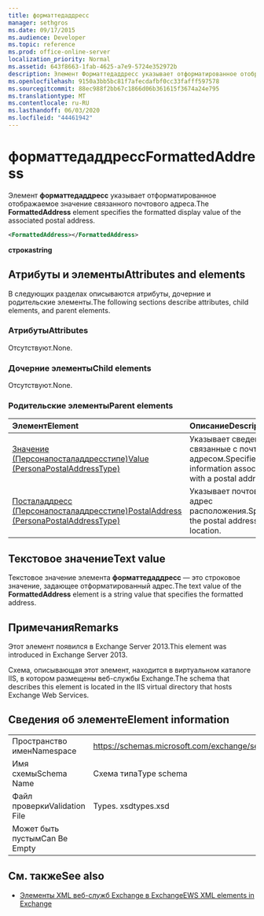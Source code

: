 ```yaml
---
title: форматтедаддресс
manager: sethgros
ms.date: 09/17/2015
ms.audience: Developer
ms.topic: reference
ms.prod: office-online-server
localization_priority: Normal
ms.assetid: 643f8663-1fab-4625-a7e9-5724e352972b
description: Элемент Форматтедаддресс указывает отформатированное отображаемое значение связанного почтового адреса.
ms.openlocfilehash: 9150a3bb5bc81f7afecdafbf0cc33fafff597578
ms.sourcegitcommit: 88ec988f2bb67c1866d06b361615f3674a24e795
ms.translationtype: MT
ms.contentlocale: ru-RU
ms.lasthandoff: 06/03/2020
ms.locfileid: "44461942"
---
```

# <a name="formattedaddress"></a><span data-ttu-id="dee25-103">форматтедаддресс</span><span class="sxs-lookup"><span data-stu-id="dee25-103">FormattedAddress</span></span>

<span data-ttu-id="dee25-104">Элемент **форматтедаддресс** указывает отформатированное отображаемое значение связанного почтового адреса.</span><span class="sxs-lookup"><span data-stu-id="dee25-104">The **FormattedAddress** element specifies the formatted display value of the associated postal address.</span></span> 
  
```XML
<FormattedAddress></FormattedAddress>
```

 <span data-ttu-id="dee25-105">**строка**</span><span class="sxs-lookup"><span data-stu-id="dee25-105">**string**</span></span>
## <a name="attributes-and-elements"></a><span data-ttu-id="dee25-106">Атрибуты и элементы</span><span class="sxs-lookup"><span data-stu-id="dee25-106">Attributes and elements</span></span>

<span data-ttu-id="dee25-107">В следующих разделах описываются атрибуты, дочерние и родительские элементы.</span><span class="sxs-lookup"><span data-stu-id="dee25-107">The following sections describe attributes, child elements, and parent elements.</span></span>
  
### <a name="attributes"></a><span data-ttu-id="dee25-108">Атрибуты</span><span class="sxs-lookup"><span data-stu-id="dee25-108">Attributes</span></span>

<span data-ttu-id="dee25-109">Отсутствуют.</span><span class="sxs-lookup"><span data-stu-id="dee25-109">None.</span></span>
  
### <a name="child-elements"></a><span data-ttu-id="dee25-110">Дочерние элементы</span><span class="sxs-lookup"><span data-stu-id="dee25-110">Child elements</span></span>

<span data-ttu-id="dee25-111">Отсутствуют.</span><span class="sxs-lookup"><span data-stu-id="dee25-111">None.</span></span>
  
### <a name="parent-elements"></a><span data-ttu-id="dee25-112">Родительские элементы</span><span class="sxs-lookup"><span data-stu-id="dee25-112">Parent elements</span></span>

|<span data-ttu-id="dee25-113">**Элемент**</span><span class="sxs-lookup"><span data-stu-id="dee25-113">**Element**</span></span>|<span data-ttu-id="dee25-114">**Описание**</span><span class="sxs-lookup"><span data-stu-id="dee25-114">**Description**</span></span>|
|:-----|:-----|
|[<span data-ttu-id="dee25-115">Значение (Персонапосталаддресстипе)</span><span class="sxs-lookup"><span data-stu-id="dee25-115">Value (PersonaPostalAddressType)</span></span>](value-personapostaladdresstype.md) <br/> |<span data-ttu-id="dee25-116">Указывает сведения, связанные с почтовым адресом.</span><span class="sxs-lookup"><span data-stu-id="dee25-116">Specifies information associated with a postal address.</span></span>  <br/> |
|[<span data-ttu-id="dee25-117">Посталаддресс (Персонапосталаддресстипе)</span><span class="sxs-lookup"><span data-stu-id="dee25-117">PostalAddress (PersonaPostalAddressType)</span></span>](postaladdress-personapostaladdresstype.md) <br/> |<span data-ttu-id="dee25-118">Указывает почтовый адрес расположения.</span><span class="sxs-lookup"><span data-stu-id="dee25-118">Specifies the postal address of the location.</span></span>  <br/> |
   
## <a name="text-value"></a><span data-ttu-id="dee25-119">Текстовое значение</span><span class="sxs-lookup"><span data-stu-id="dee25-119">Text value</span></span>

<span data-ttu-id="dee25-120">Текстовое значение элемента **форматтедаддресс** — это строковое значение, задающее отформатированный адрес.</span><span class="sxs-lookup"><span data-stu-id="dee25-120">The text value of the **FormattedAddress** element is a string value that specifies the formatted address.</span></span> 
  
## <a name="remarks"></a><span data-ttu-id="dee25-121">Примечания</span><span class="sxs-lookup"><span data-stu-id="dee25-121">Remarks</span></span>

<span data-ttu-id="dee25-122">Этот элемент появился в Exchange Server 2013.</span><span class="sxs-lookup"><span data-stu-id="dee25-122">This element was introduced in Exchange Server 2013.</span></span>
  
<span data-ttu-id="dee25-123">Схема, описывающая этот элемент, находится в виртуальном каталоге IIS, в котором размещены веб-службы Exchange.</span><span class="sxs-lookup"><span data-stu-id="dee25-123">The schema that describes this element is located in the IIS virtual directory that hosts Exchange Web Services.</span></span>
  
## <a name="element-information"></a><span data-ttu-id="dee25-124">Сведения об элементе</span><span class="sxs-lookup"><span data-stu-id="dee25-124">Element information</span></span>

|||
|:-----|:-----|
|<span data-ttu-id="dee25-125">Пространство имен</span><span class="sxs-lookup"><span data-stu-id="dee25-125">Namespace</span></span>  <br/> |https://schemas.microsoft.com/exchange/services/2006/types  <br/> |
|<span data-ttu-id="dee25-126">Имя схемы</span><span class="sxs-lookup"><span data-stu-id="dee25-126">Schema Name</span></span>  <br/> |<span data-ttu-id="dee25-127">Схема типа</span><span class="sxs-lookup"><span data-stu-id="dee25-127">Type schema</span></span>  <br/> |
|<span data-ttu-id="dee25-128">Файл проверки</span><span class="sxs-lookup"><span data-stu-id="dee25-128">Validation File</span></span>  <br/> |<span data-ttu-id="dee25-129">Types. xsd</span><span class="sxs-lookup"><span data-stu-id="dee25-129">types.xsd</span></span>  <br/> |
|<span data-ttu-id="dee25-130">Может быть пустым</span><span class="sxs-lookup"><span data-stu-id="dee25-130">Can Be Empty</span></span>  <br/> ||
   
## <a name="see-also"></a><span data-ttu-id="dee25-131">См. также</span><span class="sxs-lookup"><span data-stu-id="dee25-131">See also</span></span>



- [<span data-ttu-id="dee25-132">Элементы XML веб-служб Exchange в Exchange</span><span class="sxs-lookup"><span data-stu-id="dee25-132">EWS XML elements in Exchange</span></span>](ews-xml-elements-in-exchange.md)

